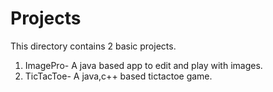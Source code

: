 # Projects

This directory contains 2 basic projects.

1. ImagePro- A java based app to edit and play with images.
2. TicTacToe- A java,c++ based tictactoe game.
